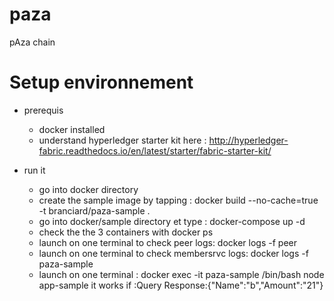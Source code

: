 # paza
pAza chain


Setup environnement
===================

- prerequis
    -   docker installed
    -   understand  hyperledger starter kit here :
    http://hyperledger-fabric.readthedocs.io/en/latest/starter/fabric-starter-kit/
    
- run it
    - go into docker directory
    - create the sample image by tapping :
    docker build --no-cache=true -t branciard/paza-sample .
    - go into docker/sample directory et type :
   docker-compose up -d
    - check the the 3 containers with 
    docker ps
     - launch on one terminal to check peer logs:
     docker logs -f peer
     - launch on one terminal to check membersrvc logs:
      docker logs -f paza-sample
     - launch on one terminal :
      docker exec -it paza-sample /bin/bash
      node app-sample
     it works if :Query Response:{"Name":"b","Amount":"21"}
    
